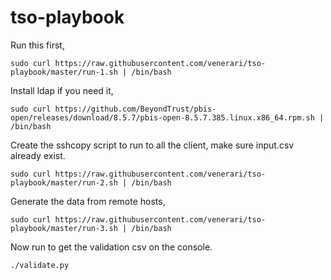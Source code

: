 
# tso-playbook

Run this first,

```
sudo curl https://raw.githubusercontent.com/venerari/tso-playbook/master/run-1.sh | /bin/bash
```

Install ldap if you need it,
```
sudo curl https://github.com/BeyondTrust/pbis-open/releases/download/8.5.7/pbis-open-8.5.7.385.linux.x86_64.rpm.sh | /bin/bash
```

Create the sshcopy script to run to all the client, make sure input.csv already exist.
```
sudo curl https://raw.githubusercontent.com/venerari/tso-playbook/master/run-2.sh | /bin/bash
```

Generate the data from remote hosts,
```
sudo curl https://raw.githubusercontent.com/venerari/tso-playbook/master/run-3.sh | /bin/bash
```
Now run to get the validation csv on the console.
```
./validate.py 
```
